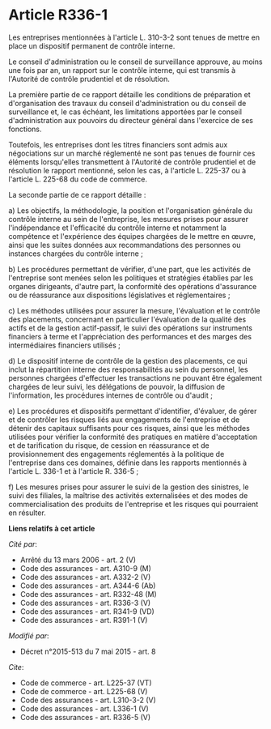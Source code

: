 # Article R336-1

Les entreprises mentionnées à l'article L. 310-3-2 sont tenues de mettre en place un dispositif permanent de contrôle
interne. 

Le conseil d'administration ou le conseil de surveillance approuve, au moins une fois par an, un rapport sur le contrôle
interne, qui est transmis à l'Autorité de contrôle prudentiel et de résolution. 

La première partie de ce rapport détaille les conditions de préparation et d'organisation des travaux du conseil
d'administration ou du conseil de surveillance et, le cas échéant, les limitations apportées par le conseil d'administration
aux pouvoirs du directeur général dans l'exercice de ses fonctions. 

Toutefois, les entreprises dont les titres financiers sont admis aux négociations sur un marché réglementé ne sont pas tenues
de fournir ces éléments lorsqu'elles transmettent à l'Autorité de contrôle prudentiel et de résolution le rapport mentionné,
selon les cas, à l'article L. 225-37 ou à l'article L. 225-68 du code de commerce. 

La seconde partie de ce rapport détaille : 

a) Les objectifs, la méthodologie, la position et l'organisation générale du contrôle interne au sein de l'entreprise, les
mesures prises pour assurer l'indépendance et l'efficacité du contrôle interne et notamment la compétence et l'expérience des
équipes chargées de le mettre en œuvre, ainsi que les suites données aux recommandations des personnes ou instances chargées
du contrôle interne ; 

b) Les procédures permettant de vérifier, d'une part, que les activités de l'entreprise sont menées selon les politiques et
stratégies établies par les organes dirigeants, d'autre part, la conformité des opérations d'assurance ou de réassurance aux
dispositions législatives et réglementaires ; 

c) Les méthodes utilisées pour assurer la mesure, l'évaluation et le contrôle des placements, concernant en particulier
l'évaluation de la qualité des actifs et de la gestion actif-passif, le suivi des opérations sur instruments financiers à
terme et l'appréciation des performances et des marges des intermédiaires financiers utilisés ; 

d) Le dispositif interne de contrôle de la gestion des placements, ce qui inclut la répartition interne des responsabilités
au sein du personnel, les personnes chargées d'effectuer les transactions ne pouvant être également chargées de leur suivi,
les délégations de pouvoir, la diffusion de l'information, les procédures internes de contrôle ou d'audit ; 

e) Les procédures et dispositifs permettant d'identifier, d'évaluer, de gérer et de contrôler les risques liés aux
engagements de l'entreprise et de détenir des capitaux suffisants pour ces risques, ainsi que les méthodes utilisées pour
vérifier la conformité des pratiques en matière d'acceptation et de tarification du risque, de cession en réassurance et de
provisionnement des engagements réglementés à la politique de l'entreprise dans ces domaines, définie dans les rapports
mentionnés à l'article L. 336-1 et à l'article R. 336-5 ; 

f) Les mesures prises pour assurer le suivi de la gestion des sinistres, le suivi des filiales, la maîtrise des activités
externalisées et des modes de commercialisation des produits de l'entreprise et les risques qui pourraient en résulter.

**Liens relatifs à cet article**

_Cité par_:

  - Arrêté du 13 mars 2006 - art. 2 (V)
  - Code des assurances - art. A310-9 (M)
  - Code des assurances - art. A332-2 (V)
  - Code des assurances - art. A344-6 (Ab)
  - Code des assurances - art. R332-48 (M)
  - Code des assurances - art. R336-3 (V)
  - Code des assurances - art. R341-9 (VD)
  - Code des assurances - art. R391-1 (V)

_Modifié par_:

  - Décret n°2015-513 du 7 mai 2015 - art. 8

_Cite_:

  - Code de commerce - art. L225-37 (VT)
  - Code de commerce - art. L225-68 (V)
  - Code des assurances - art. L310-3-2 (V)
  - Code des assurances - art. L336-1 (V)
  - Code des assurances - art. R336-5 (V)
